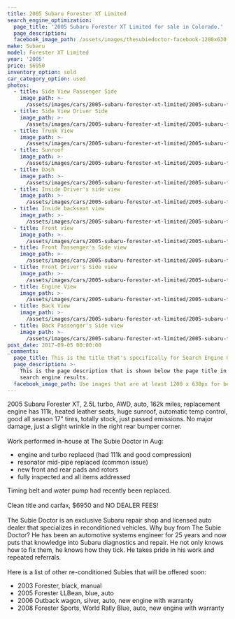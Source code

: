 ```yaml
---
title: 2005 Subaru Forester XT Limited
search_engine_optimization:
  page_title: '2005 Subaru Forester XT Limited for sale in Colorado.'
  page_description:
  facebook_image_path: /assets/images/thesubiedoctor-facebook-1200x630.png
make: Subaru
model: Forester XT Limited
year: '2005'
price: $6950
inventory_option: sold
car_category_option: used
photos:
  - title: Side View Passenger Side
    image_path: >-
      /assets/images/cars/2005-subaru-forester-xt-limited/2005-subaru-forester-xt-limited--side-p-side.jpg
  - title: Side View Driver Side
    image_path: >-
      /assets/images/cars/2005-subaru-forester-xt-limited/2005-subaru-forester-xt-limited--side-d-side.jpg
  - title: Trunk View
    image_path: >-
      /assets/images/cars/2005-subaru-forester-xt-limited/2005-subaru-forester-xt-limited--inside-trunk.jpg
  - title: Sunroof
    image_path: >-
      /assets/images/cars/2005-subaru-forester-xt-limited/2005-subaru-forester-xt-limited--inside-sun-roof.jpg
  - title: Dash
    image_path: >-
      /assets/images/cars/2005-subaru-forester-xt-limited/2005-subaru-forester-xt-limited--inside-dash.jpg
  - title: Inside Driver's side view
    image_path: >-
      /assets/images/cars/2005-subaru-forester-xt-limited/2005-subaru-forester-xt-limited--inside-d-side.jpg
  - title: Inside backseat view
    image_path: >-
      /assets/images/cars/2005-subaru-forester-xt-limited/2005-subaru-forester-xt-limited--inside-d-side-back.jpg
  - title: Front view
    image_path: >-
      /assets/images/cars/2005-subaru-forester-xt-limited/2005-subaru-forester-xt-limited--front.jpg
  - title: Front Passenger's Side view
    image_path: >-
      /assets/images/cars/2005-subaru-forester-xt-limited/2005-subaru-forester-xt-limited--front-p-side.jpg
  - title: Front Driver's Side view
    image_path: >-
      /assets/images/cars/2005-subaru-forester-xt-limited/2005-subaru-forester-xt-limited--front-d-side.jpg
  - title: Engine View
    image_path: >-
      /assets/images/cars/2005-subaru-forester-xt-limited/2005-subaru-forester-xt-limited--engine.jpg
  - title: Back View
    image_path: >-
      /assets/images/cars/2005-subaru-forester-xt-limited/2005-subaru-forester-xt-limited--back.jpg
  - title: Back Passenger's Side view
    image_path: >-
      /assets/images/cars/2005-subaru-forester-xt-limited/2005-subaru-forester-xt-limited--back-p-side.jpg
post_date: 2017-09-05 00:00:00
_comments:
  page_title: This is the title that's specifically for Search Engine Optimization.
  page_description: >-
    This is the page description that is shown below the page title in the
    search engine results.
  facebook_image_path: Use images that are at least 1200 x 630px for best results or a minimum of at least 600 x 315px. 
---
```



2005 Subaru Forester XT, 2.5L turbo, AWD, auto, 162k miles, replacement engine has 111k, heated leather seats, huge sunroof, automatic temp control, good all season 17" tires, totally stock, just passed emissions. No major damage, just a slight wrinkle in the right rear bumper corner.<br><br>Work performed in-house at The Subie Doctor in Aug:

* engine and turbo replaced (had 111k and good compression)
* resonator mid-pipe replaced (common issue)
* new front and rear pads and rotors
* fully inspected and all items addressed

Timing belt and water pump had recently been replaced.<br><br>Clean title and carfax, $6950 and NO DEALER FEES!<br><br>The Subie Doctor is an exclusive Subaru repair shop and licensed auto dealer that specializes in reconditioned vehicles. Why buy from The Subie Doctor? He has been an automotive systems engineer for 25 years and now puts that knowledge into Subaru diagnostics and repair. He not only knows how to fix them, he knows how they tick. He takes pride in his work and repeated referrals.<br><br>Here is a list of other re-conditioned Subies that will be offered soon:

* 2003 Forester, black, manual
* 2005 Forester LLBean, blue, auto
* 2006 Outback wagon, silver, auto, new engine with warranty
* 2008 Forester Sports, World Rally Blue, auto, new engine with warranty